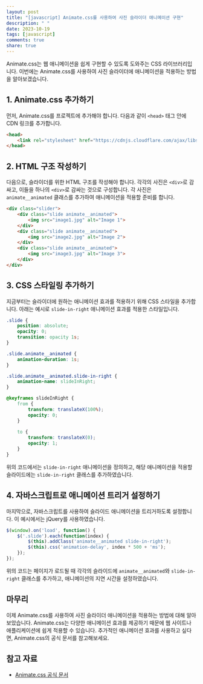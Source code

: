 ```yaml
---
layout: post
title: "[javascript] Animate.css를 사용하여 사진 슬라이더 애니메이션 구현"
description: " "
date: 2023-10-19
tags: [javascript]
comments: true
share: true
---
```


Animate.css는 웹 애니메이션을 쉽게 구현할 수 있도록 도와주는 CSS 라이브러리입니다. 이번에는 Animate.css를 사용하여 사진 슬라이더에 애니메이션을 적용하는 방법을 알아보겠습니다.

## 1. Animate.css 추가하기

먼저, Animate.css를 프로젝트에 추가해야 합니다. 다음과 같이 `<head>` 태그 안에 CDN 링크를 추가합니다.

```html
<head>
    <link rel="stylesheet" href="https://cdnjs.cloudflare.com/ajax/libs/animate.css/3.7.2/animate.min.css">
</head>
```

## 2. HTML 구조 작성하기

다음으로, 슬라이더를 위한 HTML 구조를 작성해야 합니다. 각각의 사진은 `<div>`로 감싸고, 이들을 하나의 `<div>`로 감싸는 것으로 구성합니다. 각 사진은 `animate__animated` 클래스를 추가하여 애니메이션을 적용할 준비를 합니다.

```html
<div class="slider">
    <div class="slide animate__animated">
        <img src="image1.jpg" alt="Image 1">
    </div>
    <div class="slide animate__animated">
        <img src="image2.jpg" alt="Image 2">
    </div>
    <div class="slide animate__animated">
        <img src="image3.jpg" alt="Image 3">
    </div>
</div>
```

## 3. CSS 스타일링 추가하기

지금부터는 슬라이더에 원하는 애니메이션 효과를 적용하기 위해 CSS 스타일을 추가합니다. 아래는 예시로 `slide-in-right` 애니메이션 효과를 적용한 스타일입니다.

```css
.slide {
    position: absolute;
    opacity: 0;
    transition: opacity 1s;
}

.slide.animate__animated {
    animation-duration: 1s;
}

.slide.animate__animated.slide-in-right {
    animation-name: slideInRight;
}

@keyframes slideInRight {
    from {
        transform: translateX(100%);
        opacity: 0;
    }
    
    to {
        transform: translateX(0);
        opacity: 1;
    }
}
```

위의 코드에서는 `slide-in-right` 애니메이션을 정의하고, 해당 애니메이션을 적용할 슬라이드에는 `slide-in-right` 클래스를 추가하였습니다.

## 4. 자바스크립트로 애니메이션 트리거 설정하기

마지막으로, 자바스크립트를 사용하여 슬라이드 애니메이션을 트리거하도록 설정합니다. 이 예시에서는 jQuery를 사용하였습니다.

```javascript
$(window).on('load', function() {
    $('.slide').each(function(index) {
        $(this).addClass('animate__animated slide-in-right');
        $(this).css('animation-delay', index * 500 + 'ms');
    });
});
```

위의 코드는 페이지가 로드될 때 각각의 슬라이드에 `animate__animated`와 `slide-in-right` 클래스를 추가하고, 애니메이션의 지연 시간을 설정하였습니다.

## 마무리

이제 Animate.css를 사용하여 사진 슬라이더 애니메이션을 적용하는 방법에 대해 알아보았습니다. Animate.css는 다양한 애니메이션 효과를 제공하기 때문에 웹 사이트나 애플리케이션에 쉽게 적용할 수 있습니다. 추가적인 애니메이션 효과를 사용하고 싶다면, Animate.css의 공식 문서를 참고해보세요.

## 참고 자료

- [Animate.css 공식 문서](https://animate.style/)